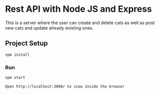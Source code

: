 # Rest API with Node JS and Express

This is a server where the user can create and delete cats as well as post new cats and update already existing ones.

## Project Setup

```sh
npm install
```

### Run

```sh
npm start
```

```sh
Open http://localhost:3000/ to view inside the browser
```
